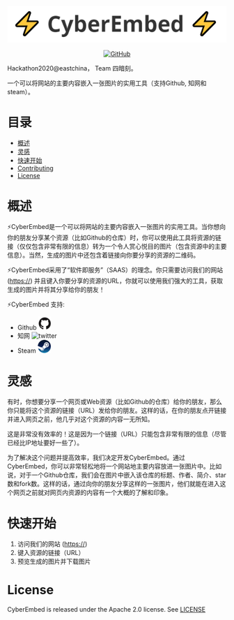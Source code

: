 <p align="center">
	<br>
		<img src="./public/img/resources/题图.png" alt="题图" />
	<br>
<p>

<p align="center">
	<a href="https://github.com/Four-concealed-triplets-hackathon/CyberEmbed/blob/main/LICENSE">
		<img alt="GitHub" src="https://img.shields.io/github/license/huggingface/transformers.svg?color=blue">
	</a>
<p>

Hackathon2020@eastchina， Team 四暗刻。 

一个可以将网站的主要内容嵌入一张图片的实用工具（支持Github, 知网和steam）。

# 目录

- [概述](#概述)
- [灵感](#灵感)
- [快速开始](#快速开始)
- [Contributing](CONTRIBUTING.md)
- [License](#license)

# 概述

⚡CyberEmbed是一个可以将网站的主要内容嵌入一张图片的实用工具。当你想向你的朋友分享某个资源（比如Github的仓库）时，你可以使用此工具将资源的链接（仅仅包含非常有限的信息）转为一个令人赏心悦目的图片（包含资源中的主要信息）。当然，生成的图片中还包含着链接向你要分享的资源的二维码。

⚡CyberEmbed采用了“软件即服务”（SAAS）的理念。你只需要访问我们的网站 ([https://](https://)) 并且键入你要分享的资源的URL，你就可以使用我们强大的工具，获取生成的图片并将其分享给你的朋友！

⚡CyberEmbed 支持:
* Github <img src="./public/img/resources/github_logo.png" alt="github" width="30px"/>
* 知网 <img src="./public/img/resources/cnki.png" alt="twitter" width="30px"/>
* Steam <img src="./public/img/resources/steam.png" alt="steam" width="30px"/>

# 灵感

有时，你想要分享一个网页或Web资源（比如Github的仓库）给你的朋友，那么你只能将这个资源的链接（URL）发给你的朋友。这样的话，在你的朋友点开链接并进入网页之前，他几乎对这个资源的内容一无所知。

这是非常没有效率的！这是因为一个链接（URL）只能包含非常有限的信息（尽管已经比IP地址要好一些了）。

为了解决这个问题并提高效率，我们决定开发CyberEmbed。通过CyberEmbed，你可以非常轻松地将一个网站地主要内容放进一张图片中。比如说，对于一个Github仓库，我们会在图片中嵌入该仓库的标题、作者、简介、star数和fork数。这样的话，通过向你的朋友分享这样的一张图片，他们就能在进入这个网页之前就对网页内资源的内容有一个大概的了解和印象。

# 快速开始

1. 访问我们的网站 ([https://](https://))
2. 键入资源的链接（URL）
3. 预览生成的图片并下载图片

# License

CyberEmbed is released under the Apache 2.0 license. See [LICENSE](https://github.com/Four-concealed-triplets-hackathon/CyberEmbed/blob/main/LICENSE)
